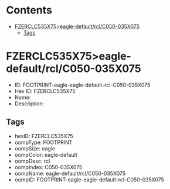 



Contents
========

* [FZERCLC535X75>eagle-default/rcl/C050-035X075](#fzerclc535x75eagle-defaultrclc050-035x075)
	* [Tags](#tags)

# FZERCLC535X75>eagle-default/rcl/C050-035X075

- ID: FOOTPRINT-eagle-eagle-default-rcl-C050-035X075
- Hex ID: FZERCLC535X75
- Name: 
- Description: 

## Tags

- hexID: FZERCLC535X75
- oompType: FOOTPRINT
- oompSize: eagle
- oompColor: eagle-default
- oompDesc: rcl
- oompIndex: C050-035X075
- oompName: eagle-default/rcl/C050-035X075
- oompID: FOOTPRINT-eagle-eagle-default-rcl-C050-035X075
